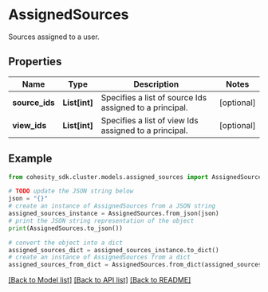 # AssignedSources

Sources assigned to a user.

## Properties

Name | Type | Description | Notes
------------ | ------------- | ------------- | -------------
**source_ids** | **List[int]** | Specifies a list of source Ids assigned to a principal. | [optional] 
**view_ids** | **List[int]** | Specifies a list of view Ids assigned to a principal. | [optional] 

## Example

```python
from cohesity_sdk.cluster.models.assigned_sources import AssignedSources

# TODO update the JSON string below
json = "{}"
# create an instance of AssignedSources from a JSON string
assigned_sources_instance = AssignedSources.from_json(json)
# print the JSON string representation of the object
print(AssignedSources.to_json())

# convert the object into a dict
assigned_sources_dict = assigned_sources_instance.to_dict()
# create an instance of AssignedSources from a dict
assigned_sources_from_dict = AssignedSources.from_dict(assigned_sources_dict)
```
[[Back to Model list]](../README.md#documentation-for-models) [[Back to API list]](../README.md#documentation-for-api-endpoints) [[Back to README]](../README.md)


